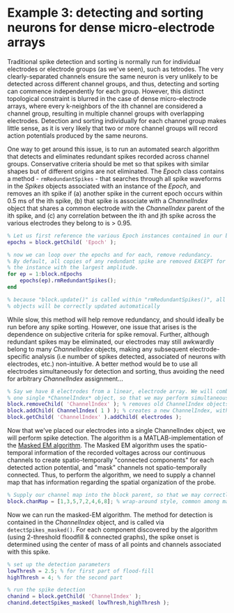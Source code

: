 # Example 3: detecting and sorting neurons for dense micro-electrode arrays
Traditional spike detection and sorting is normally run for individual electrodes or electrode groups (as we've seen), such as tetrodes. The very clearly-separated channels ensure the same neuron is very unlikely to be detected across different channel groups, and thus, detecting and sorting can commence independently for each group. However, this distinct topological constraint is blurred in the case of dense micro-electrode arrays, where every k-neighbors of the ith channel are considered a channel group, resulting in multiple channel groups with overlapping electrodes. Detection and sorting individually for each channel group makes little sense, as it is very likely that two or more channel groups will record action potentials produced by the same neurons.

One way to get around this issue, is to run an automated search algorithm that detects and eliminates redundant spikes recorded across channel groups. Conservative criteria should be met so that spikes with similar shapes but of different origins are not eliminated. The *Epoch* class contains a method - `rmRedundantSpikes` - that searches through all spike waveforms in the *Spikes* objects associated with an instance of the *Epoch*, and removes an ith spike if (a) another spike in the current epoch occurs within 0.5 ms of the ith spike, (b) that spike is associate with a *ChannelIndex* object that shares a common electrode with the *ChannelIndex* parent of the ith spike, and (c) any correlation between the ith and jth spike across the various electrodes they belong to is > 0.95. 

``` matlab
% Let us first reference the various Epoch instances contained in our block
epochs = block.getChild( 'Epoch' );

% now we can loop over the epochs and for each, remove redundancy.
% By default, all copies of any redundant spike are removed EXCEPT for 
% the instance with the largest amplitude. 
for ep = 1:block.nEpochs
    epochs(ep).rmRedundantSpikes();
end

% because "block.update()" is called within "rmRedundantSpikes()", all of our 
% objects will be correctly updated automatically
```

While slow, this method will help remove redundancy, and should ideally be run before any spike sorting. However, one issue that arises is the dependence on subjective criteria for spike removal. Further, although redundant spikes may be eliminated, our electrodes may still awkwardly belong to many *ChannelIndex* objects, making any subsequent electrode-specific analysis (i.e number of spikes detected, associated of neurons with electrodes, etc.) non-intuitive. A better method would be to use all electrodes simultaneously for detection and sorting, thus avoiding the need for arbitrary *ChannelIndex* assignment...

``` matlab
% Say we have 8 electrodes from a linear, electrode array. We will combine these into
% one single *ChannelIndex* object, so that we may perform simultaneous spike detection.
block.removeChild( 'ChannelIndex' ); % removes old ChannelIndex objects
block.addChild( ChannelIndex( 1 ) ); % creates a new ChannelIndex, with ID = 1
block.getChild( 'ChannelIndex' ).addChild( electrodes );
```

Now that we've placed our electrodes into a single ChannelIndex object, we will perform spike detection. The algorithm is a MATLAB-implementation of the [Masked EM algorithm](https://www.ncbi.nlm.nih.gov/pubmed/25149694). The Masked EM algorithm uses the spatio-temporal information of the recorded voltages across our continuous channels to create spatio-temporally "connected components" for each detected action potential, and "mask" channels not spatio-temporally connected. Thus, to perform the algorithm, we need to supply a channel map that has information regarding the spatial organization of the probe.

``` matlab
% Supply our channel map into the block parent, so that we may correctly line up our electrodes during spike detection
block.chanMap = [1,3,5,7,2,4,6,8]; % wrap-around style, common among many silicon probes
```

Now we can run the masked-EM algorithm. The method for detection is contained in the *ChannelIndex* object, and is called via `detectSpikes_masked()`. For each component discovered by the algorithm (using 2-threshold floodfill & connected graphs), the spike onset is determined using the center of mass of all points and channels associated with this spike.

``` matlab
% set up the detection parameters
lowThresh = 2.5; % for first part of flood-fill
highThresh = 4; % for the second part

% run the spike detection
chanind = block.getChild( 'ChannelIndex' );
chanind.detectSpikes_masked( lowThresh,highThresh );
```



